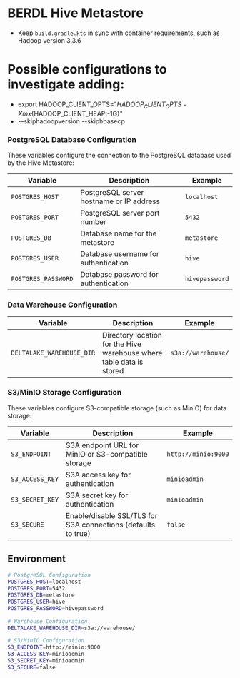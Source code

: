 # BERDL Hive Metastore
* Keep `build.gradle.kts` in sync with container requirements, such as Hadoop version 3.3.6

# Possible configurations to investigate adding:
* export HADOOP_CLIENT_OPTS="${HADOOP_CLIENT_OPTS} -Xmx${HADOOP_CLIENT_HEAP:-1G}"
* --skiphadoopversion --skiphbasecp


### PostgreSQL Database Configuration

These variables configure the connection to the PostgreSQL database used by the Hive Metastore:

| Variable | Description | Example |
|----------|-------------|---------|
| `POSTGRES_HOST` | PostgreSQL server hostname or IP address | `localhost` |
| `POSTGRES_PORT` | PostgreSQL server port number | `5432` |
| `POSTGRES_DB` | Database name for the metastore | `metastore` |
| `POSTGRES_USER` | Database username for authentication | `hive` |
| `POSTGRES_PASSWORD` | Database password for authentication | `hivepassword` |

### Data Warehouse Configuration

| Variable | Description | Example |
|----------|-------------|---------|
| `DELTALAKE_WAREHOUSE_DIR` | Directory location for the Hive warehouse where table data is stored | `s3a://warehouse/` |

### S3/MinIO Storage Configuration

These variables configure S3-compatible storage (such as MinIO) for data storage:

| Variable        | Description                                                         | Example             |
|-----------------|---------------------------------------------------------------------|---------------------|
| `S3_ENDPOINT`   | S3A endpoint URL for MinIO or S3-compatible storage                 | `http://minio:9000` |
| `S3_ACCESS_KEY` | S3A access key for authentication                                   | `minioadmin`        |
| `S3_SECRET_KEY` | S3A secret key for authentication                                   | `minioadmin`        |
| `S3_SECURE`    | Enable/disable SSL/TLS for S3A connections (defaults to true)        | `false`             |
 
## Environment 


```bash
# PostgreSQL Configuration
POSTGRES_HOST=localhost
POSTGRES_PORT=5432
POSTGRES_DB=metastore
POSTGRES_USER=hive
POSTGRES_PASSWORD=hivepassword

# Warehouse Configuration
DELTALAKE_WAREHOUSE_DIR=s3a://warehouse/

# S3/MinIO Configuration
S3_ENDPOINT=http://minio:9000
S3_ACCESS_KEY=minioadmin
S3_SECRET_KEY=minioadmin
S3_SECURE=false
```